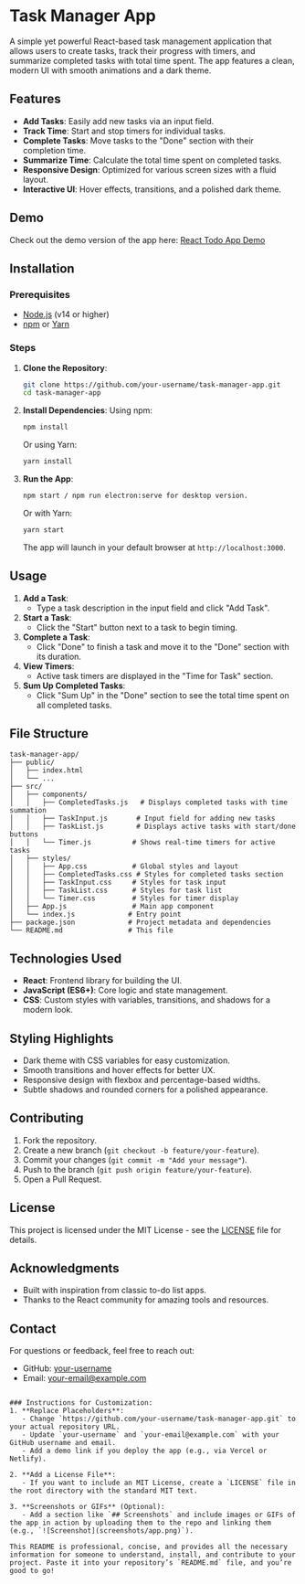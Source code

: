# Task Manager App

A simple yet powerful React-based task management application that allows users to create tasks, track their progress with timers, and summarize completed tasks with total time spent. The app features a clean, modern UI with smooth animations and a dark theme.

## Features
- **Add Tasks**: Easily add new tasks via an input field.
- **Track Time**: Start and stop timers for individual tasks.
- **Complete Tasks**: Move tasks to the "Done" section with their completion time.
- **Summarize Time**: Calculate the total time spent on completed tasks.
- **Responsive Design**: Optimized for various screen sizes with a fluid layout.
- **Interactive UI**: Hover effects, transitions, and a polished dark theme.

## Demo
Check out the demo version of the app here: [React Todo App Demo](https://seweryn999.github.io/react-todoapp-electron/)

## Installation

### Prerequisites
- [Node.js](https://nodejs.org/) (v14 or higher)
- [npm](https://www.npmjs.com/) or [Yarn](https://yarnpkg.com/)

### Steps
1. **Clone the Repository**:
   ```bash
   git clone https://github.com/your-username/task-manager-app.git
   cd task-manager-app
   ```

2. **Install Dependencies**:
   Using npm:
   ```bash
   npm install
   ```
   Or using Yarn:
   ```bash
   yarn install
   ```

3. **Run the App**:
   ```bash
   npm start / npm run electron:serve for desktop version.
   ```
   Or with Yarn:
   ```bash
   yarn start
   ```
   The app will launch in your default browser at `http://localhost:3000`.

## Usage
1. **Add a Task**:
   - Type a task description in the input field and click "Add Task".
2. **Start a Task**:
   - Click the "Start" button next to a task to begin timing.
3. **Complete a Task**:
   - Click "Done" to finish a task and move it to the "Done" section with its duration.
4. **View Timers**:
   - Active task timers are displayed in the "Time for Task" section.
5. **Sum Up Completed Tasks**:
   - Click "Sum Up" in the "Done" section to see the total time spent on all completed tasks.

## File Structure
```
task-manager-app/
├── public/
│   ├── index.html
│   └── ...
├── src/
│   ├── components/
│   │   ├── CompletedTasks.js   # Displays completed tasks with time summation
│   │   ├── TaskInput.js       # Input field for adding new tasks
│   │   ├── TaskList.js        # Displays active tasks with start/done buttons
│   │   └── Timer.js          # Shows real-time timers for active tasks
│   ├── styles/
│   │   ├── App.css           # Global styles and layout
│   │   ├── CompletedTasks.css # Styles for completed tasks section
│   │   ├── TaskInput.css     # Styles for task input
│   │   ├── TaskList.css      # Styles for task list
│   │   └── Timer.css         # Styles for timer display
│   ├── App.js                # Main app component
│   └── index.js             # Entry point
├── package.json             # Project metadata and dependencies
└── README.md                # This file
```

## Technologies Used
- **React**: Frontend library for building the UI.
- **JavaScript (ES6+)**: Core logic and state management.
- **CSS**: Custom styles with variables, transitions, and shadows for a modern look.

## Styling Highlights
- Dark theme with CSS variables for easy customization.
- Smooth transitions and hover effects for better UX.
- Responsive design with flexbox and percentage-based widths.
- Subtle shadows and rounded corners for a polished appearance.

## Contributing
1. Fork the repository.
2. Create a new branch (`git checkout -b feature/your-feature`).
3. Commit your changes (`git commit -m "Add your message"`).
4. Push to the branch (`git push origin feature/your-feature`).
5. Open a Pull Request.

## License
This project is licensed under the MIT License - see the [LICENSE](LICENSE) file for details.

## Acknowledgments
- Built with inspiration from classic to-do list apps.
- Thanks to the React community for amazing tools and resources.

## Contact
For questions or feedback, feel free to reach out:
- GitHub: [your-username](https://github.com/your-username)
- Email: your-email@example.com
```

### Instructions for Customization:
1. **Replace Placeholders**:
   - Change `https://github.com/your-username/task-manager-app.git` to your actual repository URL.
   - Update `your-username` and `your-email@example.com` with your GitHub username and email.
   - Add a demo link if you deploy the app (e.g., via Vercel or Netlify).

2. **Add a License File**:
   - If you want to include an MIT License, create a `LICENSE` file in the root directory with the standard MIT text.

3. **Screenshots or GIFs** (Optional):
   - Add a section like `## Screenshots` and include images or GIFs of the app in action by uploading them to the repo and linking them (e.g., `![Screenshot](screenshots/app.png)`).

This README is professional, concise, and provides all the necessary information for someone to understand, install, and contribute to your project. Paste it into your repository’s `README.md` file, and you’re good to go!
